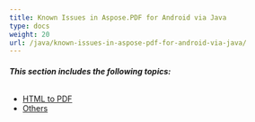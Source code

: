 ```yaml
---
title: Known Issues in Aspose.PDF for Android via Java
type: docs
weight: 20
url: /java/known-issues-in-aspose-pdf-for-android-via-java/
---
```


###### **This section includes the following topics:**
- [HTML to PDF](/pdf/java/html-to-pdf/)
- [Others](/pdf/java/others/)
